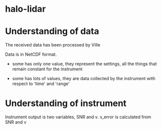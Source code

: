 # halo-lidar

# Understanding of data

The received data has been processed by Ville

Data is in NetCDF format.

- some has only one value, they represent the settings, all the things that remain constant for the instrument

- some has lots of values, they are data collected by the instrument with respect to 'time' and 'range'

# Understanding of instrument

Instrument output is two variables, SNR and v. v_error is calculated from SNR and v
